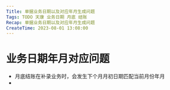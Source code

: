 ```yaml
---
Title: 单据业务日期以及对应年月生成问题
Tags: TODO 天康 业务日期 月底 结账
Recap: 单据业务日期以及对应年月生成问题
CreateTime: 2023-08-01 13:08:00
---
```

# 业务日期年月对应问题

- 月底结账在补录业务时，会发生下个月月初日期匹配当前月份年月
- 